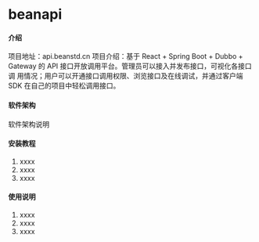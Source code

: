 # beanapi

#### 介绍
项目地址：api.beanstd.cn
项目介绍：基于 React + Spring Boot + Dubbo + Gateway 的 API 接口开放调用平台。管理员可以接入并发布接口，可视化各接口调
用情况；用户可以开通接口调用权限、浏览接口及在线调试，并通过客户端 SDK 在自己的项目中轻松调用接口。

#### 软件架构
软件架构说明


#### 安装教程

1.  xxxx
2.  xxxx
3.  xxxx

#### 使用说明

1.  xxxx
2.  xxxx
3.  xxxx

